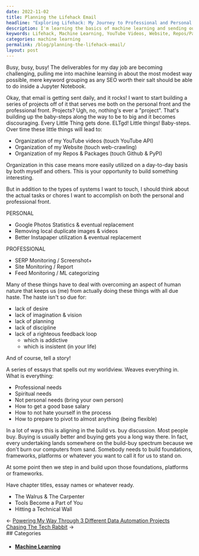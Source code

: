 ```yaml
---
date: 2022-11-02
title: Planning the Lifehack Email
headline: "Exploring Lifehack: My Journey to Professional and Personal Growth"
description: I'm learning the basics of machine learning and sending out an email daily. I'm building projects to help me professionally and personally, such as organizing my YouTube videos, website, and repos/packages. I'm also thinking of tasks to accomplish on a personal and professional level, and writing essays about my worldview, professional needs, spiritual needs, how to get a good base salary, and how to not hate myself in the process. Join me on this journey as I explore and learn!
keywords: Lifehack, Machine Learning, YouTube Videos, Website, Repos/Packages, Tasks, Professional, Personal, Worldview, Spiritual Needs, Salary, Self-Hate
categories: machine learning
permalink: /blog/planning-the-lifehack-email/
layout: post
---
```



Busy, busy, busy! The deliverables for my day job are becoming challenging,
pulling me into machine learning in about the most modest way possible, mere
keyword grouping as any SEO worth their salt should be able to do inside a
Jupyter Notebook.

Okay, that email is getting sent daily, and it rocks! I want to start building
a series of projects off of it that serves me both on the personal front and
the professional front. Projects? Ugh, no, nothing's ever a "project". That's
building up the baby-steps along the way to be to big and it becomes
discouraging. Every Little Thing gets done. ELTgd! Little things! Baby-steps.
Over time these little things will lead to:

- Organization of my YouTube videos (touch YouTube API)
- Organization of my Website (touch web-crawling)
- Organization of my Repos & Packages (touch Github & PyPI)

Organization in this case means more easily utilized on a day-to-day basis by
both myself and others. This is your opportunity to build something
interesting.

But in addition to the types of systems I want to touch, I should think about
the actual tasks or chores I want to accomplish on both the personal and
professional front.

PERSONAL
- Google Photos Statistics & eventual replacement
- Removing local duplicate images & videos
- Better Instapaper utilization & eventual replacement

PROFESSIONAL
- SERP Monitoring / Screenshot+
- Site Monitoring / Report
- Feed Monitoring / ML categorizing

Many of these things have to deal with overcoming an aspect of human nature
that keeps us (me) from actually doing these things with all due haste. The
haste isn't so due for:

- lack of desire
- lack of imagination & vision
- lack of planning
- lack of discipline
- lack of a righteous feedback loop
  - which is addictive
  - which is insistent (in your life)

And of course, tell a story!

A series of essays that spells out my worldview. Weaves everything in. What is
everything:

- Professional needs
- Spiritual needs
- Not personal needs (bring your own person)
- How to get a good base salary
- How to not hate yourself in the process
- How to prepare to pivot to almost anything (being flexible)

In a lot of ways this is aligning in the build vs. buy discussion. Most people
buy. Buying is usually better and buying gets you a long way there. In fact,
every undertaking lands somewhere on the build-buy spectrum because we don't
burn our computers from sand. Somebody needs to build foundations, frameworks,
platforms or whatever you want to call it for us to stand on.

At some point then we step in and build upon those foundations, platforms or
frameworks.

Have chapter titles, essay names or whatever ready.

- The Walrus & The Carpenter
- Tools Become a Part of You
- Hitting a Technical Wall


<div class="post-nav"><div class="post-nav-prev"><span class="arrow">&larr;&nbsp;</span><a href="/blog/powering-my-way-through-3-different-data-automation-projects">Powering My Way Through 3 Different Data Automation Projects</a></div><div class="post-nav-next"><a href="/blog/chasing-the-tech-rabbit">Chasing The Tech Rabbit</a><span class="arrow">&nbsp;&rarr;</span></div></div>
## Categories

<ul>
<li><h4><a href='/machine-learning/'>Machine Learning</a></h4></li></ul>